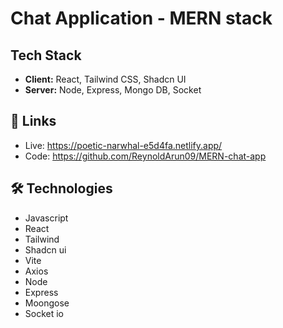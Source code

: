 
# Chat Application - MERN stack

## Tech Stack

- **Client:** React, Tailwind CSS, Shadcn UI
- **Server:** Node, Express, Mongo DB, Socket


## 🔗 Links
- Live: https://poetic-narwhal-e5d4fa.netlify.app/
- Code: https://github.com/ReynoldArun09/MERN-chat-app

## 🛠 Technologies

- Javascript
- React
- Tailwind 
- Shadcn ui
- Vite
- Axios
- Node
- Express 
- Moongose
- Socket io


